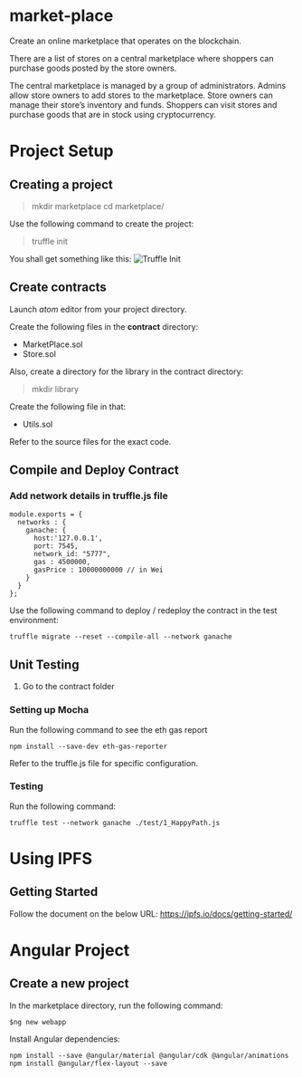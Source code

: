 # market-place
Create an online marketplace that operates on the blockchain.
 
There are a list of stores on a central marketplace where shoppers can purchase goods posted by the store owners.
 
The central marketplace is managed by a group of administrators. Admins allow store owners to add stores to the marketplace. Store owners can manage their store’s inventory and funds. Shoppers can visit stores and purchase goods that are in stock using cryptocurrency.

# Project Setup 

## Creating a project
> mkdir marketplace
> cd marketplace/

Use the following command to create the project:
> truffle init

You shall get something like this:
![Truffle Init](https://github.com/wtcalok/market-place/blob/master/Images/TruffleInit.png)

## Create contracts
Launch _atom_ editor from your project directory. 

Create the following files in the **contract** directory:
- MarketPlace.sol
- Store.sol

Also, create a directory for the library in the contract directory:
> mkdir library

Create the following file in that:
- Utils.sol

Refer to the source files for the exact code. 

## Compile and Deploy Contract
### Add network details in truffle.js file
```
module.exports = {
  networks : {
    ganache: {
      host:'127.0.0.1',
      port: 7545,
      network_id: "5777",
      gas : 4500000,
      gasPrice : 10000000000 // in Wei
    }
  }
};
```

Use the following command to deploy / redeploy the contract in the test environment:
```
truffle migrate --reset --compile-all --network ganache
```

## Unit Testing
1. Go to the contract folder

### Setting up Mocha
Run the following command to see the eth gas report
```
npm install --save-dev eth-gas-reporter
```

Refer to the truffle.js file for specific configuration.

### Testing
Run the following command:
```
truffle test --network ganache ./test/1_HappyPath.js 
```

# Using IPFS
## Getting Started
Follow the document on the below URL: https://ipfs.io/docs/getting-started/

# Angular Project
## Create a new project
In the marketplace directory, run the following command:
```
$ng new webapp
```

Install Angular dependencies:
```
npm install --save @angular/material @angular/cdk @angular/animations
npm install @angular/flex-layout --save
```


